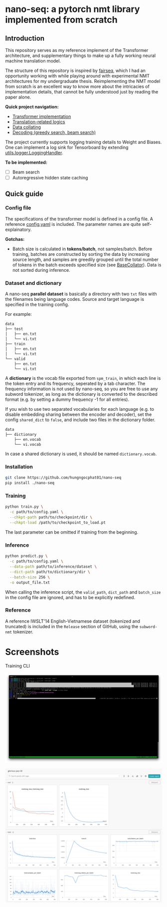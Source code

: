 # nano-seq: a pytorch nmt library implemented from scratch

## Introduction

This repository serves as my reference implement of the Transformer architecture, and supplementary things to make up a fully working neural machine translation model.

The structure of this repository is inspired by [fairseq](https://github.com/facebookresearch/fairseq), which I had an opportunity working with while playing around with experimental NMT architectures for my undergraduate thesis. Reimplementing the NMT model from scratch is an excellent way to know more about the intricacies of implementation details, that cannot be fully understood just by reading the paper alone.

**Quick project navigation:**
- [Transformer implementation](nano_seq/module/transformer.py)
- [Translation-related logics](nano_seq/task/translation.py)
- [Data collating](nano_seq/data/collator.py)
- [Decoding (greedy search, beam search)](nano_seq/utils/search.py)

The project currently supports logging training details to Weight and Biases. One can implement a log sink for Tensorboard by extending [utils.logger.LoggingHandler](nano_seq/utils/logger.py).

**To be implemented:**

- [ ] Beam search
- [ ] Autoregressive hidden state caching

## Quick guide

### Config file

The specifications of the transformer model is defined in a config file. A reference [config.yaml](config.yaml) is included. The parameter names are quite self-explainatory.

**Gotchas:**

- Batch size is calculated in **tokens/batch**, not samples/batch. Before training, batches are constructed by sorting the data by increasing source length, and samples are greedily grouped until the total number of tokens in the batch exceeds specified size (see [BaseCollator](nano_seq/data/collator.py)). Data is not sorted during inference.

### Dataset and dictionary

A nano-seq **parallel dataset** is basically a directory with two `txt` files with the filenames being language codes. Source and target language is specified in the training config.

For example:
```
data
├── test
│   ├── en.txt
│   └── vi.txt
├── train
│   ├── en.txt
│   └── vi.txt
└── valid
    ├── en.txt
    └── vi.txt
```

A **dictionary** is the vocab file exported from `spm_train`, in which each line is the token entry and its frequency, seperated by a tab character. The frequency information is not used by nano-seq, so you are free to use any subword tokenizer, as long as the dictionary is converted to the described format (e.g. by setting a dummy frequency -1 for all entries).

If you wish to use two separated vocabularies for each language (e.g. to disable embedding sharing between the encoder and decoder), set the config `shared_dict` to `false`, and include two files in the dictionary folder.

```
data
├── dictionary
    ├── en.vocab
    └── vi.vocab
```

In case a shared dictionary is used, it should be named `dictionary.vocab`.

### Installation

```bash
git clone https://github.com/hungngocphat01/nano-seq
pip install ./nano-seq
```

### Training

```bash
python train.py \
  -c path/to/config.yaml \
  --chkpt-path path/to/checkpoint/dir \
  --chkpt-load /path/to/checkpoint_to_load.pt
```

The last parameter can be omitted if training from the beginning.

### Inference

```bash
python predict.py \
  -c path/to/config.yaml \
  --data-path path/to/inference/dataset \
  --dict-path path/to/dictionary/dir \
  --batch-size 256 \
  -o output_file.txt
```

When calling the inference script, the `valid_path`, `dict_path` and `batch_size` in the config file are ignored, and has to be explicitly redefined.

### Reference

A reference IWSLT'14 English-Vietnamese dataset (tokenized and truncated) is included in the `Release` section of GitHub, using the `subword-nmt` tokenizer.

# Screenshots

Training CLI

![](assets/training.png)

![](assets/wandb.png)
